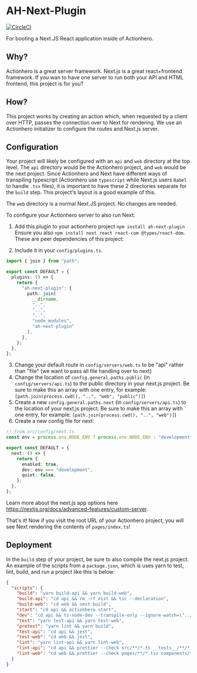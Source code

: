# AH-Next-Plugin

[![CircleCI](https://circleci.com/gh/actionhero/ah-next-plugin.svg?style=svg)](https://circleci.com/gh/actionhero/ah-next-plugin)

For booting a Next.JS React application inside of Actionhero.

## Why?

Actionhero is a great server framework. Next.js is a great react+frontend framework. If you wan to have one server to run both your API and HTML frontend, this project is for you?

## How?

This project works by creating an action which, when requested by a client over HTTP, passes the connection over to Next for rendering. We use an Actionhero initializer to configure the routes and Next.js server.

## Configuration

Your project will likely be configured with an `api` and `web` directory at the top level. The `api` directory would be the Actionhero project, and `web` would be the next project. Since Actionhero and Next have different ways of transpiling typescript (Actionhero use `typescript` while Next.js users `Babel` to handle `.tsx` files), it is important to have these 2 directories separate for the `build` step. This project's layout is a good example of this.

The `web` directory is a normal Next.JS project. No changes are needed.

To configure your Actionhero server to also run Next:

1. Add this plugin to your actionhero project `npm install ah-next-plugin` Ensure you also `npm install next react react-com @types/react-dom`. These are peer dependencies of this project:

2. Include it in your `config/plugins.ts`.

```ts
import { join } from "path";

export const DEFAULT = {
  plugins: () => {
    return {
      "ah-next-plugin": {
        path: join(
          __dirname,
          "..",
          "..",
          "..",
          "node_modules",
          "ah-next-plugin"
        ),
      },
    };
  },
};
```

3. Change your default route in `config/servers/web.ts` to be "api" rather than "file" (we want to pass all file handling over to next)
4. Change the location of `config.general.paths.public` (in `config/servers/api.ts`) to the public directory in your next.js project. Be sure to make this an array with one entry, for example: `[path.join(process.cwd(), "..", "web", "public")]`)
5. Create a new `config.general.paths.next` (in `config/servers/api.ts`) to the location of your next.js project. Be sure to make this an array with one entry, for example: `[path.join(process.cwd(), "..", "web")]`)
6. Create a new config file for next:

```ts
// from src/config/next.ts
const env = process.env.NODE_ENV ? process.env.NODE_ENV : "development";

export const DEFAULT = {
  next: () => {
    return {
      enabled: true,
      dev: env === "development",
      quiet: false,
    };
  },
};
```

Learn more about the next.js app options here https://nextjs.org/docs/advanced-features/custom-server.

That's it! Now if you visit the root URL of your Actionhero project, you will see Next rendering the contents of `pages/index.ts`!

## Deployment

In the `build` step of your project, be sure to also compile the next.js project. An example of the scripts from a `package.json`, which is uses yarn to test, lint, build, and run a project like this is below:

```json
{
  "scripts": {
    "build": "yarn build-api && yarn build-web",
    "build-api": "cd api && rm -rf dist && tsc --declaration",
    "build-web": "cd web && next build",
    "start": "cd api && actionhero start",
    "dev": "cd api && ts-node-dev --transpile-only --ignore-watch=\"../web\" --no-deps --notify=false ./../node_modules/.bin/actionhero start",
    "test": "yarn test-api && yarn test-web",
    "pretest": "yarn lint && yarn build",
    "test-api": "cd api && jest",
    "test-web": "cd web && jest",
    "lint": "yarn lint-api && yarn lint-web",
    "lint-api": "cd api && prettier --check src/**/*.ts __tests__/**/*.ts",
    "lint-web": "cd web && prettier --check pages/**/*.tsx components/**/*.tsx __tests__/**/*.tsx"
  }
}
```
